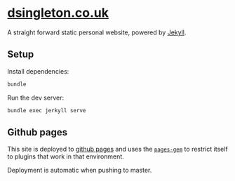 # [dsingleton.co.uk](http://dsingleton.co.uk)

A straight forward static personal website, powered by [Jekyll](http://jekyllrb.com/).

## Setup

Install dependencies:
```sh
bundle
```

Run the dev server:
```sh
bundle exec jerkyll serve
```


## Github pages

This site is deployed to [github pages](https://jekyllrb.com/docs/github-pages/) and uses the [`pages-gem`](https://github.com/github/pages-gem) to restrict itself to plugins that work in that environment.

Deployment is automatic when pushing to master.
